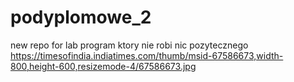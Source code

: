 # podyplomowe_2
new repo for lab
program ktory nie robi nic pozytecznego
https://timesofindia.indiatimes.com/thumb/msid-67586673,width-800,height-600,resizemode-4/67586673.jpg